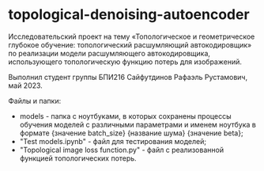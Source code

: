 # topological-denoising-autoencoder
Исследовательский проект на тему «Топологическое и геометрическое глубокое обучение: топологический расшумляющий автокодировщик» по реализации модели расшумляющего автокодировщика, использующего топологическую функцию потерь для изображений.

Выполнил студент группы БПИ216 Сайфутдинов Рафаэль Рустамович, май 2023.

Файлы и папки:
* models - папка с ноутбуками, в которых сохранены процессы обучения моделей с различными параметрами и именем ноутбука в формате {значение batch_size} {название шума} {значение beta};
* "Test models.ipynb" - файл для тестирования моделей;
* "Topological image loss function.py" - файл с реализованной функцией топологических потерь.
